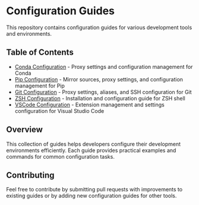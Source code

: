 # Configuration Guides

This repository contains configuration guides for various development tools and environments.

## Table of Contents

- [Conda Configuration](./conda.md) - Proxy settings and configuration management for Conda
- [Pip Configuration](./pip.md) - Mirror sources, proxy settings, and configuration management for Pip
- [Git Configuration](./git/) - Proxy settings, aliases, and SSH configuration for Git
- [ZSH Configuration](./zsh.md) - Installation and configuration guide for ZSH shell
- [VSCode Configuration](./vscode/) - Extension management and settings configuration for Visual Studio Code

## Overview

This collection of guides helps developers configure their development environments efficiently. Each guide provides practical examples and commands for common configuration tasks.

## Contributing

Feel free to contribute by submitting pull requests with improvements to existing guides or by adding new configuration guides for other tools.